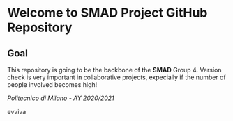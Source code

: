 # Welcome to SMAD Project GitHub Repository

## Goal
This repository is going to be the backbone of the **SMAD** Group 4.
Version check is very important in collaborative projects, expecially if the number of people involved becomes high!

*Politecnico di Milano - AY 2020/2021*

evviva
